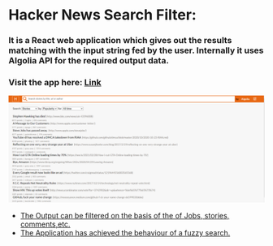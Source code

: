 # Hacker News Search Filter:
### It is a React web application which gives out the results matching with the input string fed by the user. Internally it uses Algolia API for the required output data.


### Visit the app here: <a href="https://hackernewssearch.vercel.app/">Link 

![Image](./src/output.png)

- The Output can be filtered on the basis of the of Jobs, stories, comments,etc.
- The Application has achieved the behaviour of a fuzzy search.
